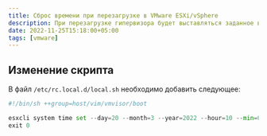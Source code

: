 ```yaml
---
title: Сброс времени при перезагрузке в VMware ESXi/vSphere
description: При перезагрузке гипервизора будет выставляться заданное время
date: 2022-11-25T15:18:00+05:00
tags: [vmware]
---
```


## Изменение скрипта

В файл `/etc/rc.local.d/local.sh` необходимо добавить следующее:

```python
#!/bin/sh ++group=host/vim/vmvisor/boot

esxcli system time set --day=20 --month=3 --year=2022 --hour=10 --min=0 --sec=0
exit 0
```
